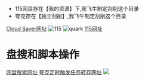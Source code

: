 + 115网盘存在【我的资源】下,我飞牛制定刮削这个目录
+ 夸克存在【独立刮削】,我飞牛制定刮削这个目录

[Cloud Saver网址](http://cloud.shindou.icu/resource)
![115](https://i0.hdslb.com/bfs/openplatform/ee260a39140dd2d68de85d8cc3c3cded1b9af739.png@1e_1c.webp)
![quark](https://i0.hdslb.com/bfs/openplatform/319714490c7b971f3d666c62d7ff681f072bb77d.png)
[115网址](http://null.shindou.icu/)


# 盘搜和脚本操作
[网盘搜索网址](http://pansou.shindou.icu/)
[夸克定时触发任务转存网址](http://quark.shindou.icu/)
![](https://i0.hdslb.com/bfs/openplatform/faf58341ac3e2e6d1197b3dbaa9a22480b672ad1.png@1e_1c.webp)


